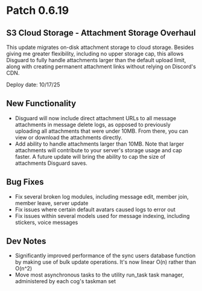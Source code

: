 # Patch 0.6.19

## S3 Cloud Storage - Attachment Storage Overhaul

This update migrates on-disk attachment storage to cloud storage. Besides giving me greater flexibility, including no upper storage cap,
this allows Disguard to fully handle attachments larger than the default upload limit, along with creating permanent attachment links without relying on Discord's CDN.

Deploy date: 10/17/25

## New Functionality

- Disguard will now include direct attachment URLs to all message attachments in message delete logs, as opposed to previously uploading all attachments that were under 10MB. From there, you can view or download the attachments directly.
- Add ability to handle attachments larger than 10MB. Note that larger attachments will contribute to your server's storage usage and cap faster. A future update will bring the ability to cap the size of attachments Disguard saves.

## Bug Fixes

- Fix several broken log modules, including message edit, member join, member leave, server update
- Fix issues where certain default avatars caused logs to error out
- Fix issues within several models used for message indexing, including stickers, voice messages

## Dev Notes

- Significantly improved performance of the sync users database function by making use of bulk update operations. It's now
linear O(n) rather than O(n^2)
- Move most asynchronous tasks to the utility run_task task manager, administered by each cog's taskman set
